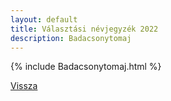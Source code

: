 ```yaml
---
layout: default
title: Választási névjegyzék 2022
description: Badacsonytomaj
---
```


{% include Badacsonytomaj.html %}

[Vissza](./)